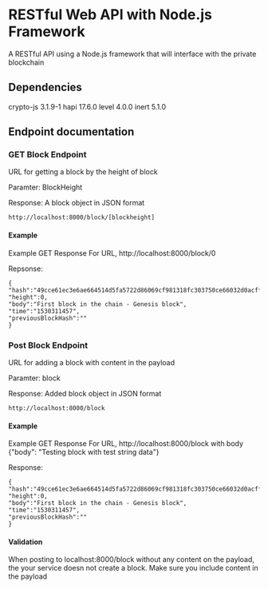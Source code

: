 # RESTful Web API with Node.js Framework

A RESTful API using a Node.js framework that will interface with the private blockchain

## Dependencies

crypto-js 3.1.9-1
hapi 17.6.0
level 4.0.0
inert 5.1.0

## Endpoint documentation

### GET Block Endpoint

URL for getting a block by the height of block

Paramter: BlockHeight

Response: A block object in JSON format

```
http://localhost:8000/block/[blockheight]
```

#### Example

Example GET Response
For URL, http://localhost:8000/block/0

Repsonse:
```
{
"hash":"49cce61ec3e6ae664514d5fa5722d86069cf981318fc303750ce66032d0acff3",
"height":0,
"body":"First block in the chain - Genesis block",
"time":"1530311457",
"previousBlockHash":""
}
```

### Post Block Endpoint

URL for adding a block with content in the payload

Paramter: block

Response: Added block object in JSON format

```
http://localhost:8000/block
```

#### Example

Example GET Response
For URL, http://localhost:8000/block
with body {"body": "Testing block with test string data"}

Response:
```
{
"hash":"49cce61ec3e6ae664514d5fa5722d86069cf981318fc303750ce66032d0acff3",
"height":0,
"body":"First block in the chain - Genesis block",
"time":"1530311457",
"previousBlockHash":""
}
```

#### Validation
When posting to localhost:8000/block without any content on the payload, the your service doesn not create a block. Make sure you include content in the payload
